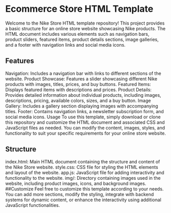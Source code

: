 # Ecommerce Store HTML Template
Welcome to the Nike Store HTML template repository! This project provides a basic structure for an online store website showcasing Nike products. The HTML document includes various elements such as navigation bars, product sliders, featured items, product details sections, image galleries, and a footer with navigation links and social media icons.

## Features
Navigation: Includes a navigation bar with links to different sections of the website.
Product Showcase: Features a slider showcasing different Nike products with images, titles, prices, and buy buttons.
Featured Items: Displays featured items with descriptions and prices.
Product Details: Provides detailed information about individual products, including images, descriptions, pricing, available colors, sizes, and a buy button.
Image Gallery: Includes a gallery section displaying images with accompanying titles.
Footer: Contains navigation links, a newsletter subscription form, and social media icons.
Usage
To use this template, simply download or clone this repository and customize the HTML document and associated CSS and JavaScript files as needed. You can modify the content, images, styles, and functionality to suit your specific requirements for your online store website.

## Structure
index.html: Main HTML document containing the structure and content of the Nike Store website.
style.css: CSS file for styling the HTML elements and layout of the website.
app.js: JavaScript file for adding interactivity and functionality to the website.
img/: Directory containing images used in the website, including product images, icons, and background images.
##Customize
Feel free to customize this template according to your needs. You can add more sections, modify the styling, integrate with backend systems for dynamic content, or enhance the interactivity using additional JavaScript functionalities.
